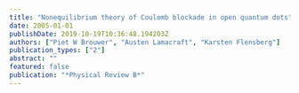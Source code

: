 ```yaml
---
title: "Nonequilibrium theory of Coulomb blockade in open quantum dots"
date: 2005-01-01
publishDate: 2019-10-19T10:36:48.194203Z
authors: ["Piet W Brouwer", "Austen Lamacraft", "Karsten Flensberg"]
publication_types: ["2"]
abstract: ""
featured: false
publication: "*Physical Review B*"
---
```


